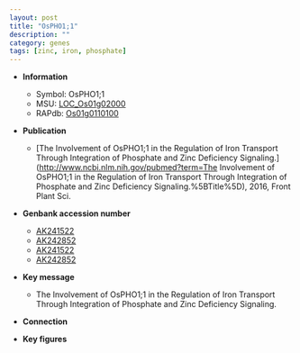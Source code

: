 ```yaml
---
layout: post
title: "OsPHO1;1"
description: ""
category: genes
tags: [zinc, iron, phosphate]
---
```


* **Information**  
    + Symbol: OsPHO1;1  
    + MSU: [LOC_Os01g02000](http://rice.plantbiology.msu.edu/cgi-bin/ORF_infopage.cgi?orf=LOC_Os01g02000)  
    + RAPdb: [Os01g0110100](http://rapdb.dna.affrc.go.jp/viewer/gbrowse_details/irgsp1?name=Os01g0110100)  

* **Publication**  
    + [The Involvement of OsPHO1;1 in the Regulation of Iron Transport Through Integration of Phosphate and Zinc Deficiency Signaling.](http://www.ncbi.nlm.nih.gov/pubmed?term=The Involvement of OsPHO1;1 in the Regulation of Iron Transport Through Integration of Phosphate and Zinc Deficiency Signaling.%5BTitle%5D), 2016, Front Plant Sci.

* **Genbank accession number**  
    + [AK241522](http://www.ncbi.nlm.nih.gov/nuccore/AK241522)
    + [AK242852](http://www.ncbi.nlm.nih.gov/nuccore/AK242852)
    + [AK241522](http://www.ncbi.nlm.nih.gov/nuccore/AK241522)
    + [AK242852](http://www.ncbi.nlm.nih.gov/nuccore/AK242852)

* **Key message**  
    + The Involvement of OsPHO1;1 in the Regulation of Iron Transport Through Integration of Phosphate and Zinc Deficiency Signaling.

* **Connection**  

* **Key figures**  


